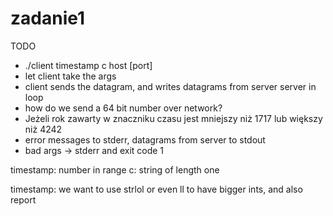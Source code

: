# zadanie1

TODO
* ./client timestamp c host [port]
* let client take the args
* client sends the datagram, and writes datagrams from server server in loop
* how do we send a 64 bit number over network?
* Jeżeli rok zawarty w znaczniku czasu jest mniejszy niż 1717 lub większy niż
  4242
* error messages to stderr, datagrams from server to stdout
* bad args -> stderr and exit code 1


timestamp: number in range
c: string of length one

timestamp: we want to use strlol or even ll
to have bigger ints, and also report
